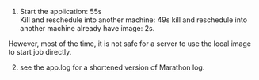 1. Start the application: 55s  
   Kill and reschedule into another machine: 49s
   kill and reschedule into another machine already have image: 2s. 

However, most of the time, it is not safe for a server to use the local image to start job directly. 


2. see the app.log for a shortened version of Marathon log. 

